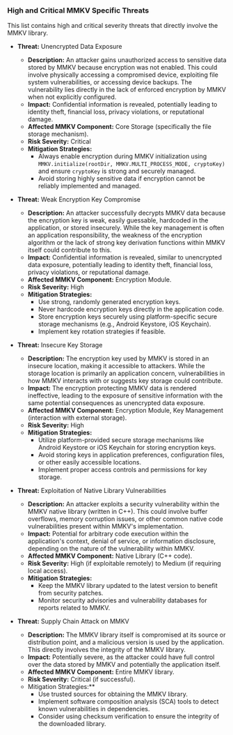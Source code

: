 ### High and Critical MMKV Specific Threats

This list contains high and critical severity threats that directly involve the MMKV library.

*   **Threat:** Unencrypted Data Exposure
    *   **Description:** An attacker gains unauthorized access to sensitive data stored by MMKV because encryption was not enabled. This could involve physically accessing a compromised device, exploiting file system vulnerabilities, or accessing device backups. The vulnerability lies directly in the lack of enforced encryption by MMKV when not explicitly configured.
    *   **Impact:** Confidential information is revealed, potentially leading to identity theft, financial loss, privacy violations, or reputational damage.
    *   **Affected MMKV Component:** Core Storage (specifically the file storage mechanism).
    *   **Risk Severity:** Critical
    *   **Mitigation Strategies:**
        *   Always enable encryption during MMKV initialization using `MMKV.initialize(rootDir, MMKV.MULTI_PROCESS_MODE, cryptoKey)` and ensure `cryptoKey` is strong and securely managed.
        *   Avoid storing highly sensitive data if encryption cannot be reliably implemented and managed.

*   **Threat:** Weak Encryption Key Compromise
    *   **Description:** An attacker successfully decrypts MMKV data because the encryption key is weak, easily guessable, hardcoded in the application, or stored insecurely. While the key management is often an application responsibility, the weakness of the encryption algorithm or the lack of strong key derivation functions within MMKV itself could contribute to this.
    *   **Impact:**  Confidential information is revealed, similar to unencrypted data exposure, potentially leading to identity theft, financial loss, privacy violations, or reputational damage.
    *   **Affected MMKV Component:** Encryption Module.
    *   **Risk Severity:** High
    *   **Mitigation Strategies:**
        *   Use strong, randomly generated encryption keys.
        *   Never hardcode encryption keys directly in the application code.
        *   Store encryption keys securely using platform-specific secure storage mechanisms (e.g., Android Keystore, iOS Keychain).
        *   Implement key rotation strategies if feasible.

*   **Threat:** Insecure Key Storage
    *   **Description:** The encryption key used by MMKV is stored in an insecure location, making it accessible to attackers. While the storage location is primarily an application concern, vulnerabilities in how MMKV interacts with or suggests key storage could contribute.
    *   **Impact:** The encryption protecting MMKV data is rendered ineffective, leading to the exposure of sensitive information with the same potential consequences as unencrypted data exposure.
    *   **Affected MMKV Component:** Encryption Module, Key Management (interaction with external storage).
    *   **Risk Severity:** High
    *   **Mitigation Strategies:**
        *   Utilize platform-provided secure storage mechanisms like Android Keystore or iOS Keychain for storing encryption keys.
        *   Avoid storing keys in application preferences, configuration files, or other easily accessible locations.
        *   Implement proper access controls and permissions for key storage.

*   **Threat:** Exploitation of Native Library Vulnerabilities
    *   **Description:** An attacker exploits a security vulnerability within the MMKV native library (written in C++). This could involve buffer overflows, memory corruption issues, or other common native code vulnerabilities present within MMKV's implementation.
    *   **Impact:**  Potential for arbitrary code execution within the application's context, denial of service, or information disclosure, depending on the nature of the vulnerability within MMKV.
    *   **Affected MMKV Component:** Native Library (C++ code).
    *   **Risk Severity:** High (if exploitable remotely) to Medium (if requiring local access).
    *   **Mitigation Strategies:**
        *   Keep the MMKV library updated to the latest version to benefit from security patches.
        *   Monitor security advisories and vulnerability databases for reports related to MMKV.

*   **Threat:** Supply Chain Attack on MMKV
    *   **Description:** The MMKV library itself is compromised at its source or distribution point, and a malicious version is used by the application. This directly involves the integrity of the MMKV library.
    *   **Impact:**  Potentially severe, as the attacker could have full control over the data stored by MMKV and potentially the application itself.
    *   **Affected MMKV Component:** Entire MMKV library.
    *   **Risk Severity:** Critical (if successful).
    *   Mitigation Strategies:**
        *   Use trusted sources for obtaining the MMKV library.
        *   Implement software composition analysis (SCA) tools to detect known vulnerabilities in dependencies.
        *   Consider using checksum verification to ensure the integrity of the downloaded library.